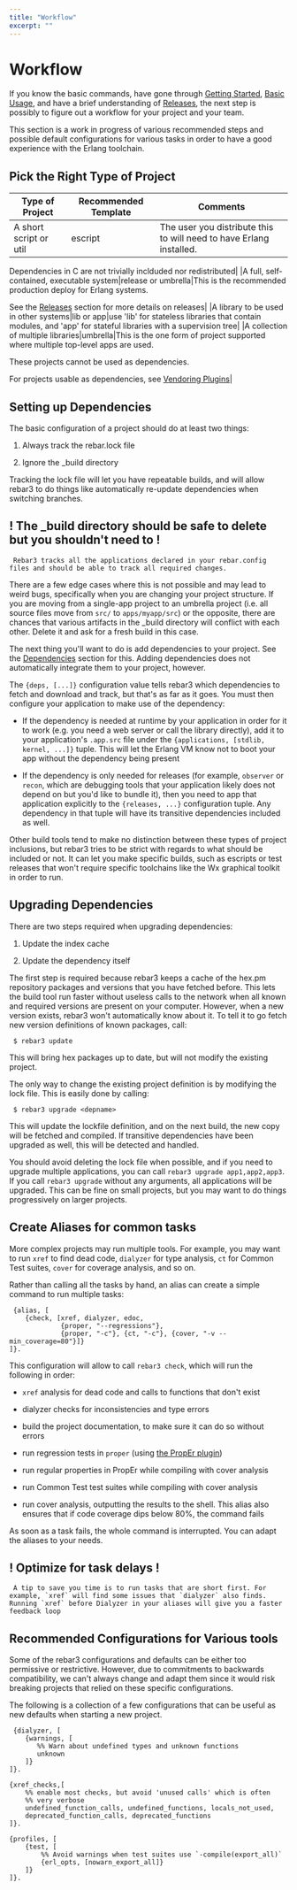 ```yaml
---
title: "Workflow"
excerpt: ""
---
```

#  Workflow


If you know the basic commands, have gone through [Getting Started](doc:getting-started), [Basic Usage](doc:basic-usage), and have a brief understanding of [Releases](doc:releases), the next step is possibly to figure out a workflow for your project and your team.



This section is a work in progress of various recommended steps and possible default configurations for various tasks in order to have a good experience with the Erlang toolchain.

## Pick the Right Type of Project

|Type of Project|Recommended Template|Comments|
|----|----|----|
|A short script or util|escript|The user you distribute this to will need to have Erlang installed.

Dependencies in C are not trivially inclduded nor redistributed|
|A full, self-contained, executable system|release or umbrella|This is the recommended production deploy for Erlang systems.

See the [Releases](doc:releases) section for more details on releases|
|A library to be used in other systems|lib or app|use 'lib' for stateless libraries that contain modules, and 'app' for stateful libraries with a supervision tree|
|A collection of multiple libraries|umbrella|This is the one form of project supported where multiple top-level apps are used.

These projects cannot be used as dependencies.

For projects usable as dependencies, see [Vendoring Plugins](https://www.rebar3.org/v3/docs/using-available-plugins#section-vendoring-dependencies)|

## Setting up Dependencies

The basic configuration of a project should do at least two things:



1. Always track the rebar.lock file

2. Ignore the _build directory



Tracking the lock file will let you have repeatable builds, and will allow rebar3 to do things like automatically re-update dependencies when switching branches.

## ! The _build directory should be safe to delete but you shouldn't need to !

	 Rebar3 tracks all the applications declared in your rebar.config files and should be able to track all required changes.

There are a few edge cases where this is not possible and may lead to weird bugs, specifically when you are changing your project structure. If you are moving from a single-app project to an umbrella project (i.e. all source files move from `src/` to `apps/myapp/src`) or the opposite, there are chances that various artifacts in the _build directory will conflict with each other. Delete it and ask for a fresh build in this case. 

The next thing you'll want to do is add dependencies to your project. See the [Dependencies](doc:dependencies) section for this. Adding dependencies does not automatically integrate them to your project, however.



The `{deps, [...]}` configuration value tells rebar3 which dependencies to fetch and download and track, but that's as far as it goes. You must then configure your application to make use of the dependency:



- If the dependency is needed at runtime by your application in order for it to work (e.g. you need a web server or call the library directly), add it to your application's `.app.src` file under the `{applications, [stdlib, kernel, ...]}` tuple. This will let the Erlang VM know not to boot your app without the dependency being present

- If the dependency is only needed for releases (for example, `observer` or `recon`, which are debugging tools that your application likely does not depend on but you'd like to bundle it), then you need to app that application explicitly to the `{releases, ...}` configuration tuple. Any dependency in that tuple will have its transitive dependencies included as well.



Other build tools tend to make no distinction between these types of project inclusions, but rebar3 tries to be strict with regards to what should be included or not. It can let you make specific builds, such as escripts or test releases that won't require specific toolchains like the Wx graphical toolkit in order to run.

## Upgrading Dependencies

There are two steps required when upgrading dependencies:



1. Update the index cache

2. Update the dependency itself



The first step is required because rebar3 keeps a cache of the hex.pm repository packages and versions that you have fetched before. This lets the build tool run faster without useless calls to the network when all known and required versions are present on your computer. However, when a new version exists, rebar3 won't automatically know about it. To tell it to go fetch new version definitions of known packages, call:

	 $ rebar3 update 
This will bring hex packages up to date, but will not modify the existing project.



The only way to change the existing project definition is by modifying the lock file. This is easily done by calling:

	 $ rebar3 upgrade <depname> 
This will update the lockfile definition, and on the next build, the new copy will be fetched and compiled. If transitive dependencies have been upgraded as well, this will be detected and handled.



You should avoid deleting the lock file when possible, and if you need to upgrade multiple applications, you can call `rebar3 upgrade app1,app2,app3`. If you call `rebar3 upgrade` without any arguments, all applications will be upgraded. This can be fine on small projects, but you may want to do things progressively on larger projects.

## Create Aliases for common tasks

More complex projects may run multiple tools. For example, you may want to run `xref` to find dead code, `dialyzer` for type analysis, `ct` for Common Test suites, `cover` for coverage analysis, and so on.



Rather than calling all the tasks by hand, an alias can create a simple command to run multiple tasks:

	 {alias, [
	    {check, [xref, dialyzer, edoc,
	             {proper, "--regressions"},
	             {proper, "-c"}, {ct, "-c"}, {cover, "-v --min_coverage=80"}]}
	]}. 
This configuration will allow to call `rebar3 check`, which will run the following in order:



- `xref` analysis for dead code and calls to functions that don't exist

- dialyzer checks for inconsistencies and type errors

- build the project documentation, to make sure it can do so without errors

- run regression tests in `proper` (using [the PropEr plugin](https://www.rebar3.org/docs/using-available-plugins#section-proper))

- run regular properties in PropEr while compiling with cover analysis

- run Common Test test suites while compiling with cover analysis

- run cover analysis, outputting the results to the shell. This alias also ensures that if code coverage dips below 80%, the command fails



As soon as a task fails, the whole command is interrupted. You can adapt the aliases to your needs.

## ! Optimize for task delays !

	 A tip to save you time is to run tasks that are short first. For example, `xref` will find some issues that `dialyzer` also finds. Running `xref` before Dialyzer in your aliases will give you a faster feedback loop 



## Recommended Configurations for Various tools

Some of the rebar3 configurations and defaults can be either too permissive or restrictive. However, due to commitments to backwards compatibility, we can't always change and adapt them since it would risk breaking projects that relied on these specific configurations.



The following is a collection of a few configurations that can be useful as new defaults when starting a new project.

	 {dialyzer, [
	    {warnings, [
	       %% Warn about undefined types and unknown functions
	       unknown
	    ]}
	]}.
	
	{xref_checks,[
	    %% enable most checks, but avoid 'unused calls' which is often
	    %% very verbose
	    undefined_function_calls, undefined_functions, locals_not_used,
	    deprecated_function_calls, deprecated_functions
	]}.
	
	{profiles, [
	    {test, [
	        %% Avoid warnings when test suites use `-compile(export_all)`
	        {erl_opts, [nowarn_export_all]}
	    ]}
	]}.
	 

